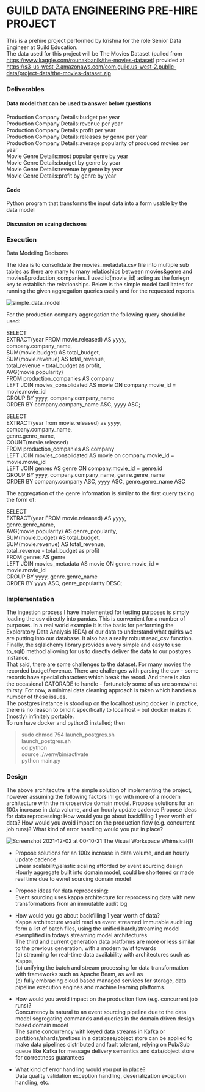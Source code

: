 # GUILD DATA ENGINEERING PRE-HIRE PROJECT
This is a prehire project performed by krishna for the role Senior Data Engineer at Guild Education.<br>
The data used for this project will be The Movies Dataset (pulled from https://www.kaggle.com/rounakbanik/the-movies-dataset) provided at https://s3-us-west-2.amazonaws.com/com.guild.us-west-2.public-data/project-data/the-movies-dataset.zip

### Deliverables
#### Data model that can be used to answer below questions
Production Company Details:budget per year<br>
Production Company Details:revenue per year<br>
Production Company Details:profit per year<br>
Production Company Details:releases by genre per year<br>
Production Company Details:average popularity of produced movies per year<br>
Movie Genre Details:most popular genre by year<br>
Movie Genre Details:budget by genre by year<br>
Movie Genre Details:revenue by genre by year<br>
Movie Genre Details:profit by genre by year<br>

#### Code
Python program that transforms the input data into a form usable by the data model<br>

#### Discussion on scaing decisons



### Execution
Data Modeling Decisons<br>

The idea is to consolidate the movies_metadata.csv file into multiple sub tables as there are many to many relatioships between movies&genre and movies&production_companies.
I used id(movie_id) acting as the foriegn key to establish the relationships. Below is the simple model faciliitates for running the given aggregation queries easily and for the requested reports.

![simple_data_model](https://user-images.githubusercontent.com/95439131/144490646-a423101f-63e6-43d6-aa04-21ee8e8eaeb5.PNG)<br>

For the production company aggregation the following query should be used:<br>

SELECT<br> 
    EXTRACT(year FROM movie.released) AS yyyy,<br>
    company.company_name,<br>
    SUM(movie.budget) AS total_budget,<br>
    SUM(movie.revenue) AS total_revenue,<br>
    total_revenue - total_budget as profit,<br>
    AVG(movie.popularity)<br>
FROM production_companies AS company<br> 
LEFT JOIN movies_consolidated AS movie ON company.movie_id = movie.movie_id<br>
GROUP BY yyyy, company.company_name<br>
ORDER BY company.company_name ASC, yyyy ASC;<br>

SELECT<br>
    EXTRACT(year from movie.released) as yyyy,<br>
    company.company_name,<br>
    genre.genre_name,<br>
    COUNT(movie.released)<br>
FROM production_companies AS company<br>
LEFT JOIN movies_consolidated AS movie on company.movie_id = movie.movie_id<br>
LEFT JOIN genres AS genre ON company.movie_id = genre.id<br>
GROUP BY yyyy, company.company_name, genre.genre_name<br>
ORDER BY company.company ASC, yyyy ASC, genre.genre_name ASC<br>

The aggregation of the genre information is similar to the first query taking the form of:<br>

SELECT<br> 
    EXTRACT(year FROM movie.released) AS yyyy,<br>
    genre.genre_name,<br>
    AVG(movie.popularity) AS genre_popularity,<br>
    SUM(movie.budget) AS total_budget,<br>
    SUM(movie.revenue) AS total_revenue,<br>
    total_revenue - total_budget as profit<br>
FROM genres AS genre<br>
LEFT JOIN movies_metadata AS movie ON genre.movie_id = movie.movie_id<br>
GROUP BY yyyy, genre.genre_name<br>
ORDER BY yyyy ASC, genre_popularity DESC;<br>



### Implementation
The ingestion process I have implemented for testing purposes is simply loading the csv directly into pandas. This is convenient for a number of purposes. In a real world example it is the basis for performing the Exploratory Data Analysis (EDA) of our data to understand what quirks we are putting into our database. It also has a really robust read_csv function. Finally, the sqlalchemy library provides a very simple and easy to use to_sql() method allowing for us to directly deliver the data to our postgres instance.
<br>
That said, there are some challenges to the dataset. For many movies the recorded budget/revenue. There are challenges with parsing the csv - some records have special characters which break the recod. And there is also the occasional GATORADE to handle - fortunately some of us are somewhat thirsty. For now, a minimal data cleaning approach is taken which handles a number of these issues.
<br>
The postgres instance is stood up on the localhost using docker. In practice, there is no reason to bind it specifically to localhost - but docker makes it (mostly) infinitely portable.
<br>
To run have docker and python3 installed; then<br>
> sudo chmod 754 launch_postgres.sh<br>
> launch_postgres.sh<br>
> cd python<br>
> source ./.venv/bin/activate<br>
> python main.py<br>


### Design
The above architecutre is the simple solution of implementing the project, however assuming the following factors I'll go with more of a modern architecture with the microservice domain model.
Propose solutions for an 100x increase in data volume, and an hourly update cadence
Propose ideas for data reprocessing:
How would you go about backfilling 1 year worth of data?
How would you avoid impact on the production flow (e.g. concurrent job runs)?
What kind of error handling would you put in place?


![Screenshot 2021-12-02 at 00-10-21 The Visual Workspace Whimsical(1)](https://user-images.githubusercontent.com/95439131/144493656-130db051-4ebf-4158-b832-7f30e722ef8f.png)

* Propose solutions for an 100x increase in data volume, and an hourly update cadence<br>
    Linear scalability/elastic scaling afforded by event sourcing design   
    Hourly aggregate built into domain model, could be shortened or made real time due to evnet sourcing domain model<br>

* Propose ideas for data reprocessing:<br>
    Event sourcing uses kappa architecture for reprocessing data with new transformations from an immutable audit log<br>
    
* How would you go about backfilling 1 year worth of data?<br>
    Kappa architecture would read an event streamed immutable audit log form a list of batch files, using the unified batch/streaming model exemplified in todays streaming model architectures<br>
The third and current generation data platforms are more or less similar to the previous generation, with a modern twist towards<br>
(a) streaming for real-time data availability with architectures such as Kappa,<br> 
(b) unifying the batch and stream processing for data transformation with frameworks such as Apache Beam, as well as<br>
(c) fully embracing cloud based managed services for storage, data pipeline execution engines and machine learning platforms.<br> 

* How would you avoid impact on the production flow (e.g. concurrent job runs)?<br>
    Concurrency is natural to an event sourcing pipeline due to the data model segregating commands and queries in the domain driven design based domain model<br>
    The same concurrency with keyed data streams in Kafka or partitions/shards/prefixes in a database/object store can be applied to make data pipelines distributed and fault tolerant, relying on Pub/Sub queue like Kafka for message delivery semantics and data/object store for correctness guarantees<br>

* What kind of error handling would you put in place?<br>
    Data quality validation exception handling, deserialization exception handling, etc.<br>


